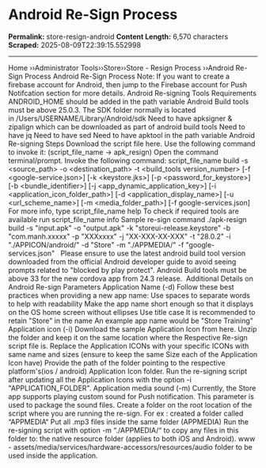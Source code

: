 # Android Re-Sign Process

**Permalink:** store-resign-android
**Content Length:** 6,570 characters
**Scraped:** 2025-08-09T22:39:15.552998

---

Home &rsaquo;&rsaquo;Administrator Tools&rsaquo;&rsaquo;Store&rsaquo;&rsaquo;Store - Resign Process ››Android Re-Sign Process Android Re-Sign Process Note: If you want to create a firebase account for Android, then jump to the&nbsp;Firebase account for Push Notifcation section for more details. Android Re-signing Tools Requirements ANDROID_HOME should be added in the path variable Android Build tools must be above 25.0.3.&nbsp;The SDK folder normally is located in&nbsp;/Users/USERNAME/Library/Android/sdk Need to have apksigner & zipalign which can be downloaded as part of android build tools Need to have jq Need to have sed Need to have apktool in the path variable Android Re-signing Steps Download the script file here. Use the following command to invoke it: (script_file_name &rarr; apk_resign) Open the command terminal/prompt. Invoke the following command: script_file_name build -s &lt;source_path&gt; -o &lt;destination_path&gt; -t &lt;build_tools version_number&gt; [-f &lt;google-service.json&gt;] [-k &lt;keystore.jks&gt;] [-p &lt;password_for_keystore&gt;] [-b &lt;bundle_identifier&gt;]&nbsp;[-j &lt;app_dynamic_application_key&gt;]&nbsp;[-i &lt;application_icon_folder_path&gt;]&nbsp;[-d &lt;application_display_name&gt;]&nbsp;[-u &lt;url_scheme_name&gt;] [-m &lt;media_folder_path&gt;] [-f google-services.json] For more info, type&nbsp;script_file_name help To check if required tools are available run&nbsp;script_file_name info Sample re-sign&nbsp;command ./apk-resign build -s &quot;input.apk&quot; -o &quot;output.apk&quot; -k &quot;storeui-release.keystore&quot; -b &quot;com.manh.xxxxx&quot; -p &quot;XXXxxxx&quot; -j &quot;XX-XXX-XX-XXX&quot; -t &quot;28.0.2&quot; -i &quot;./APPICON/android/&quot; -d &quot;Store&quot; -m &quot;./APPMEDIA/&quot; -f &quot;google-services.json&quot; &nbsp; Please ensure to use the latest android build tool version downloaded from the official Android developer guide to avoid seeing prompts related to &quot;blocked by play protect&quot;.&nbsp;Android Build tools must be above 33 for the new cordova app from 24.3 release.&nbsp; Additional Details on Android Re-sign Parameters Application Name (-d) Follow these best practices when providing a new app name: Use spaces to separate words to help with readability Make the app name short enough so that it displays on the OS home screen without ellipses Use title case It is recommended to retain &quot;Store&quot; in the name An example app name would be &quot;Store Training&quot; Application icon (-i) Download the sample Application Icon from&nbsp;here. Unzip the folder and keep it on the same location where the Respective Re-sign script file is. Replace the Application ICONs with your specific ICONs with same name and sizes (ensure to keep the same Size each of the Application Icon have) Provide the path of the folder pointing to the respective platform&#39;s(ios / android) Application Icon folder. Run the re-signing script after updating all the Application Icons with the option&nbsp;-i &quot;APPLICATION_FOLDER&quot;. Application media sound (-m) Currently, the Store app supports playing custom sound for Push notification. This parameter is used to package the sound files. Create a folder on the root location of the script where you are running the re-sign. For ex : created a folder called &ldquo;APPMEDIA&ldquo; Put all .mp3 files inside the same folder (APPMEDIA) Run the re-signing script with option -m &ldquo;./APPMEDIA/&ldquo; to copy any files in this folder to: the native resource folder (applies to both iOS and Android). www - assets/media/services/hardware-accessors/resources/audio folder to be used inside the application.
